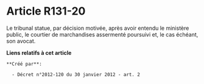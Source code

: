 # Article R131-20

Le tribunal statue, par décision motivée, après avoir entendu le ministère public, le courtier de marchandises assermenté
poursuivi et, le cas échéant, son avocat.

**Liens relatifs à cet article**

	**Créé par**:

	  - Décret n°2012-120 du 30 janvier 2012 - art. 2
